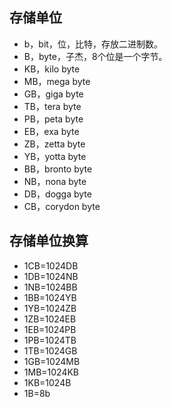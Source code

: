 ## 存储单位

* b，bit，位，比特，存放二进制数。
* B，byte，子杰，8个位是一个字节。
* KB，kilo byte
* MB，mega byte
* GB，giga byte
* TB，tera byte
* PB，peta byte
* EB，exa byte
* ZB，zetta byte
* YB，yotta byte
* BB，bronto byte
* NB，nona byte
* DB，dogga byte
* CB，corydon byte

## 存储单位换算

* 1CB=1024DB
* 1DB=1024NB
* 1NB=1024BB
* 1BB=1024YB
* 1YB=1024ZB
* 1ZB=1024EB 
* 1EB=1024PB
* 1PB=1024TB
* 1TB=1024GB
* 1GB=1024MB
* 1MB=1024KB
* 1KB=1024B
* 1B=8b

